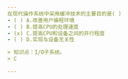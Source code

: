 ```yaml
---
在现代操作系统中采用缓冲技术的主要目的是( )
- ( ) A.改善用户编程环境 
- ( ) B.提高CPU的处理速度 
- (x) C.提高CPU和设备之间的并行程度 
- ( ) D.实现与设备无关性

> 知识点：I/O子系统。
> C

---
```

